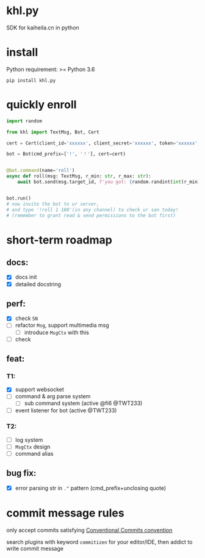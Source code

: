 # khl.py

SDK for kaiheila.cn in python

# install

Python requirement: >= Python 3.6

```shell
pip install khl.py
```

# quickly enroll

```python
import random

from khl import TextMsg, Bot, Cert

cert = Cert(client_id='xxxxxx', client_secret='xxxxxx', token='xxxxxx', verify_token='xxxxxx')

bot = Bot(cmd_prefix=['!', '！'], cert=cert)


@bot.command(name='roll')
async def roll(msg: TextMsg, r_min: str, r_max: str):
    await bot.send(msg.target_id, f'you got: {random.randint(int(r_min), int(r_max))}')


bot.run()
# now invite the bot to ur server,
# and type '!roll 1 100'(in any channel) to check ur san today!
# (remember to grant read & send permissions to the bot first)
```

# short-term roadmap

## docs:

- [x] docs init
- [x] detailed docstring

## perf:

- [x] check `SN`
- [ ] refactor `Msg`, support multimedia msg
  - [ ] introduce `MsgCtx` with this
- [ ] check 

## feat:

### T1:

- [x] support websocket
- [ ] command & arg parse system
    - [ ] sub command system (active @fi6 @TWT233)
- [ ] event listener for bot (active @TWT233)

### T2:

- [ ] log system
- [ ] `MsgCtx` design
- [ ] command alias

## bug fix:

- [x] error parsing str in `."` pattern (cmd_prefix+unclosing quote)

# commit message rules

only accept commits satisfying [Conventional Commits convention](https://github.com/commitizen/cz-cli)

search plugins with keyword `commitizen` for your editor/IDE, then addict to write commit message